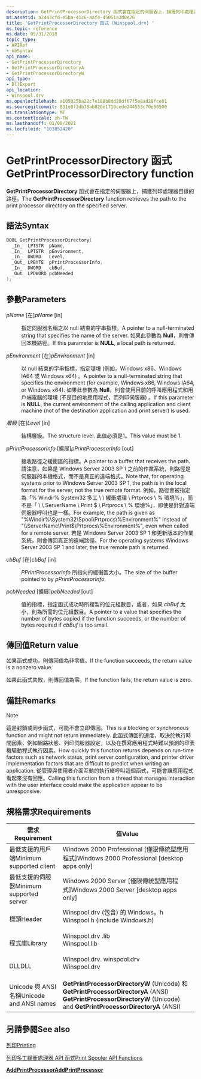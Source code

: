 ```yaml
---
description: GetPrintProcessorDirectory 函式會在指定的伺服器上，捕獲列印處理器目錄的路徑。
ms.assetid: a2443cfd-e5ba-41c6-aaf4-45051a3d0e26
title: 'GetPrintProcessorDirectory 函式 (Winspool.drv) '
ms.topic: reference
ms.date: 05/31/2018
topic_type:
- APIRef
- kbSyntax
api_name:
- GetPrintProcessorDirectory
- GetPrintProcessorDirectoryA
- GetPrintProcessorDirectoryW
api_type:
- DllExport
api_location:
- Winspool.drv
ms.openlocfilehash: a105025ba22c7e188b8dd20df67f5e8ad28fce01
ms.sourcegitcommit: 831e8f3db78ab820e1710cede244553c70e50500
ms.translationtype: MT
ms.contentlocale: zh-TW
ms.lasthandoff: 01/08/2021
ms.locfileid: "103852420"
---
```

# <a name="getprintprocessordirectory-function"></a><span data-ttu-id="6645d-103">GetPrintProcessorDirectory 函式</span><span class="sxs-lookup"><span data-stu-id="6645d-103">GetPrintProcessorDirectory function</span></span>

<span data-ttu-id="6645d-104">**GetPrintProcessorDirectory** 函式會在指定的伺服器上，捕獲列印處理器目錄的路徑。</span><span class="sxs-lookup"><span data-stu-id="6645d-104">The **GetPrintProcessorDirectory** function retrieves the path to the print processor directory on the specified server.</span></span>

## <a name="syntax"></a><span data-ttu-id="6645d-105">語法</span><span class="sxs-lookup"><span data-stu-id="6645d-105">Syntax</span></span>


```C++
BOOL GetPrintProcessorDirectory(
  _In_  LPTSTR  pName,
  _In_  LPTSTR  pEnvironment,
  _In_  DWORD   Level,
  _Out_ LPBYTE  pPrintProcessorInfo,
  _In_  DWORD   cbBuf,
  _Out_ LPDWORD pcbNeeded
);
```



## <a name="parameters"></a><span data-ttu-id="6645d-106">參數</span><span class="sxs-lookup"><span data-stu-id="6645d-106">Parameters</span></span>

<dl> <dt>

<span data-ttu-id="6645d-107">*pName* \[在\]</span><span class="sxs-lookup"><span data-stu-id="6645d-107">*pName* \[in\]</span></span>
</dt> <dd>

<span data-ttu-id="6645d-108">指定伺服器名稱之以 null 結束的字串指標。</span><span class="sxs-lookup"><span data-stu-id="6645d-108">A pointer to a null-terminated string that specifies the name of the server.</span></span> <span data-ttu-id="6645d-109">如果此參數為 **Null**，則會傳回本機路徑。</span><span class="sxs-lookup"><span data-stu-id="6645d-109">If this parameter is **NULL**, a local path is returned.</span></span>

</dd> <dt>

<span data-ttu-id="6645d-110">*pEnvironment* \[在\]</span><span class="sxs-lookup"><span data-stu-id="6645d-110">*pEnvironment* \[in\]</span></span>
</dt> <dd>

<span data-ttu-id="6645d-111">以 null 結束的字串指標，指定環境 (例如，Windows x86、Windows IA64 或 Windows x64) 。</span><span class="sxs-lookup"><span data-stu-id="6645d-111">A pointer to a null-terminated string that specifies the environment (for example, Windows x86, Windows IA64, or Windows x64).</span></span> <span data-ttu-id="6645d-112">如果此參數為 **Null**，則會使用目前的呼叫應用程式和用戶端電腦的環境 (不是目的地應用程式，而列印伺服器) 。</span><span class="sxs-lookup"><span data-stu-id="6645d-112">If this parameter is **NULL**, the current environment of the calling application and client machine (not of the destination application and print server) is used.</span></span>

</dd> <dt>

<span data-ttu-id="6645d-113">*層級* \[在\]</span><span class="sxs-lookup"><span data-stu-id="6645d-113">*Level* \[in\]</span></span>
</dt> <dd>

<span data-ttu-id="6645d-114">結構層級。</span><span class="sxs-lookup"><span data-stu-id="6645d-114">The structure level.</span></span> <span data-ttu-id="6645d-115">此值必須是1。</span><span class="sxs-lookup"><span data-stu-id="6645d-115">This value must be 1.</span></span>

</dd> <dt>

<span data-ttu-id="6645d-116">*pPrintProcessorInfo* \[擴展\]</span><span class="sxs-lookup"><span data-stu-id="6645d-116">*pPrintProcessorInfo* \[out\]</span></span>
</dt> <dd>

<span data-ttu-id="6645d-117">接收路徑之緩衝區的指標。</span><span class="sxs-lookup"><span data-stu-id="6645d-117">A pointer to a buffer that receives the path.</span></span> <span data-ttu-id="6645d-118">請注意，如果是 Windows Server 2003 SP 1 之前的作業系統，則路徑是伺服器的本機格式，而不是真正的遠端格式。</span><span class="sxs-lookup"><span data-stu-id="6645d-118">Note that, for operating systems prior to Windows Server 2003 SP 1, the path is in the local format for the server, not the true remote format.</span></span> <span data-ttu-id="6645d-119">例如，路徑會被指定為「% Windir% System32 多工 \\ \\ 緩衝處理 \\ Prtprocs \\ % 環境%」，而不是「 \\ \\ ServerName \\ Print $ \\ Prtprocs \\ % 環境%」，即使是針對遠端伺服器呼叫也是一樣。</span><span class="sxs-lookup"><span data-stu-id="6645d-119">For example, the path is given as "%Windir%\\System32\\Spool\\Prtprocs\\%Environment%" instead of "\\\\ServerName\\Print$\\Prtprocs\\%Environment%", even when called for a remote server.</span></span> <span data-ttu-id="6645d-120">若是 Windows Server 2003 SP 1 和更新版本的作業系統，則會傳回真正的遠端路徑。</span><span class="sxs-lookup"><span data-stu-id="6645d-120">For the operating systems Windows Server 2003 SP 1 and later, the true remote path is returned.</span></span>

</dd> <dt>

<span data-ttu-id="6645d-121">*cbBuf* \[在\]</span><span class="sxs-lookup"><span data-stu-id="6645d-121">*cbBuf* \[in\]</span></span>
</dt> <dd>

<span data-ttu-id="6645d-122">*PPrintProcessorInfo* 所指向的緩衝區大小。</span><span class="sxs-lookup"><span data-stu-id="6645d-122">The size of the buffer pointed to by *pPrintProcessorInfo*.</span></span>

</dd> <dt>

<span data-ttu-id="6645d-123">*pcbNeeded* \[擴展\]</span><span class="sxs-lookup"><span data-stu-id="6645d-123">*pcbNeeded* \[out\]</span></span>
</dt> <dd>

<span data-ttu-id="6645d-124">值的指標，指定函式成功時所複製的位元組數目，或者，如果 *cbBuf* 太小，則為所需的位元組數目。</span><span class="sxs-lookup"><span data-stu-id="6645d-124">A pointer to a value that specifies the number of bytes copied if the function succeeds, or the number of bytes required if *cbBuf* is too small.</span></span>

</dd> </dl>

## <a name="return-value"></a><span data-ttu-id="6645d-125">傳回值</span><span class="sxs-lookup"><span data-stu-id="6645d-125">Return value</span></span>

<span data-ttu-id="6645d-126">如果函式成功，則傳回值為非零值。</span><span class="sxs-lookup"><span data-stu-id="6645d-126">If the function succeeds, the return value is a nonzero value.</span></span>

<span data-ttu-id="6645d-127">如果此函式失敗，則傳回值為零。</span><span class="sxs-lookup"><span data-stu-id="6645d-127">If the function fails, the return value is zero.</span></span>

## <a name="remarks"></a><span data-ttu-id="6645d-128">備註</span><span class="sxs-lookup"><span data-stu-id="6645d-128">Remarks</span></span>

> [!Note]  
> <span data-ttu-id="6645d-129">這是封鎖或同步函式，可能不會立即傳回。</span><span class="sxs-lookup"><span data-stu-id="6645d-129">This is a blocking or synchronous function and might not return immediately.</span></span> <span data-ttu-id="6645d-130">此函式傳回的速度，取決於執行時間因素，例如網路狀態、列印伺服器設定，以及在撰寫應用程式時難以預測的印表機驅動程式執行因素。</span><span class="sxs-lookup"><span data-stu-id="6645d-130">How quickly this function returns depends on run-time factors such as network status, print server configuration, and printer driver implementation factors that are difficult to predict when writing an application.</span></span> <span data-ttu-id="6645d-131">從管理與使用者介面互動的執行緒呼叫這個函式，可能會讓應用程式看起來沒有回應。</span><span class="sxs-lookup"><span data-stu-id="6645d-131">Calling this function from a thread that manages interaction with the user interface could make the application appear to be unresponsive.</span></span>

 

## <a name="requirements"></a><span data-ttu-id="6645d-132">規格需求</span><span class="sxs-lookup"><span data-stu-id="6645d-132">Requirements</span></span>



| <span data-ttu-id="6645d-133">需求</span><span class="sxs-lookup"><span data-stu-id="6645d-133">Requirement</span></span> | <span data-ttu-id="6645d-134">值</span><span class="sxs-lookup"><span data-stu-id="6645d-134">Value</span></span> |
|-------------------------------------|-----------------------------------------------------------------------------------------------------------|
| <span data-ttu-id="6645d-135">最低支援的用戶端</span><span class="sxs-lookup"><span data-stu-id="6645d-135">Minimum supported client</span></span><br/> | <span data-ttu-id="6645d-136">Windows 2000 Professional \[僅限傳統型應用程式\]</span><span class="sxs-lookup"><span data-stu-id="6645d-136">Windows 2000 Professional \[desktop apps only\]</span></span><br/>                                                |
| <span data-ttu-id="6645d-137">最低支援的伺服器</span><span class="sxs-lookup"><span data-stu-id="6645d-137">Minimum supported server</span></span><br/> | <span data-ttu-id="6645d-138">Windows 2000 Server \[僅限傳統型應用程式\]</span><span class="sxs-lookup"><span data-stu-id="6645d-138">Windows 2000 Server \[desktop apps only\]</span></span><br/>                                                      |
| <span data-ttu-id="6645d-139">標頭</span><span class="sxs-lookup"><span data-stu-id="6645d-139">Header</span></span><br/>                   | <dl> <span data-ttu-id="6645d-140"><dt>Winspool.drv (包含) 的 Windows。h </dt></span><span class="sxs-lookup"><span data-stu-id="6645d-140"><dt>Winspool.h (include Windows.h)</dt></span></span> </dl> |
| <span data-ttu-id="6645d-141">程式庫</span><span class="sxs-lookup"><span data-stu-id="6645d-141">Library</span></span><br/>                  | <dl> <span data-ttu-id="6645d-142"><dt>Winspool.drv .lib</dt></span><span class="sxs-lookup"><span data-stu-id="6645d-142"><dt>Winspool.lib</dt></span></span> </dl>                   |
| <span data-ttu-id="6645d-143">DLL</span><span class="sxs-lookup"><span data-stu-id="6645d-143">DLL</span></span><br/>                      | <dl> <span data-ttu-id="6645d-144"><dt>Winspool.drv. winspool.drv</dt></span><span class="sxs-lookup"><span data-stu-id="6645d-144"><dt>Winspool.drv</dt></span></span> </dl>                   |
| <span data-ttu-id="6645d-145">Unicode 與 ANSI 名稱</span><span class="sxs-lookup"><span data-stu-id="6645d-145">Unicode and ANSI names</span></span><br/>   | <span data-ttu-id="6645d-146">**GetPrintProcessorDirectoryW** (Unicode) 和 **GetPrintProcessorDirectoryA** (ANSI) </span><span class="sxs-lookup"><span data-stu-id="6645d-146">**GetPrintProcessorDirectoryW** (Unicode) and **GetPrintProcessorDirectoryA** (ANSI)</span></span><br/>           |



## <a name="see-also"></a><span data-ttu-id="6645d-147">另請參閱</span><span class="sxs-lookup"><span data-stu-id="6645d-147">See also</span></span>

<dl> <dt>

[<span data-ttu-id="6645d-148">列印</span><span class="sxs-lookup"><span data-stu-id="6645d-148">Printing</span></span>](printdocs-printing.md)
</dt> <dt>

[<span data-ttu-id="6645d-149">列印多工緩衝處理器 API 函式</span><span class="sxs-lookup"><span data-stu-id="6645d-149">Print Spooler API Functions</span></span>](printing-and-print-spooler-functions.md)
</dt> <dt>

[<span data-ttu-id="6645d-150">**AddPrintProcessor**</span><span class="sxs-lookup"><span data-stu-id="6645d-150">**AddPrintProcessor**</span></span>](addprintprocessor.md)
</dt> </dl>

 

 




